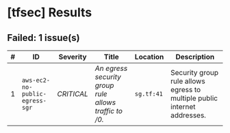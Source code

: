 
# [tfsec] Results
## Failed: 1 issue(s)
| # | ID | Severity | Title | Location | Description |
|---|----|----------|-------|----------|-------------|
| 1 | `aws-ec2-no-public-egress-sgr` | *CRITICAL* | _An egress security group rule allows traffic to /0._ | `sg.tf:41` | Security group rule allows egress to multiple public internet addresses. |

